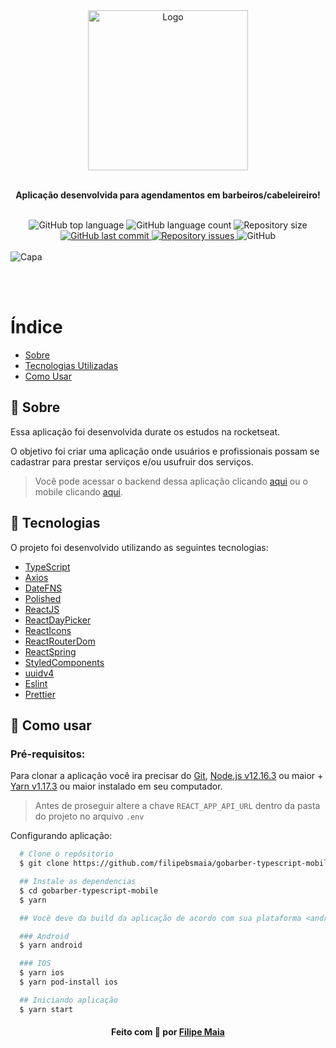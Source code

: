 <div align="center">
  <img src=".github/assets/logo.png" alt="Logo" width="256px" />
  <br/></br>

  <b>
    <p>Aplicação desenvolvida para agendamentos em barbeiros/cabeleireiro!</p>
  </b>

  <br/>

<!--  Shields -->
   <img alt="GitHub top language" src="https://img.shields.io/github/languages/top/filipebsmaia/gobarber-typescript-web">

  <img alt="GitHub language count" src="https://img.shields.io/github/languages/count/filipebsmaia/gobarber-typescript-web">

  <img alt="Repository size" src="https://img.shields.io/github/repo-size/filipebsmaia/gobarber-typescript-web">
  <a href="https://github.com/filipebsmaia/gobarber-typescript-web/commits/master">
    <img alt="GitHub last commit" src="https://img.shields.io/github/last-commit/filipebsmaia/gobarber-typescript-web">
  </a>

  <a href="https://github.com/filipebsmaia/gobarber-typescript-web/issues">
    <img alt="Repository issues" src="https://img.shields.io/github/issues/filipebsmaia/gobarber-typescript-web">
  </a>

  <img alt="GitHub" src="https://img.shields.io/github/license/filipebsmaia/gobarber-typescript-web">
<!--  Shields -->

</div>

</br>
<img align="center"src=".github/assets/cape.png" alt="Capa" />

</br></br>

# Índice

- [Sobre](#sobre)
- [Tecnologias Utilizadas](#tecnologias)
- [Como Usar](#como-usar)

<a id="sobre"></a>

## 📖 Sobre

<p>
  Essa aplicação foi desenvolvida durate os estudos na rocketseat.
</p>
<p>
  O objetivo foi criar uma aplicação onde usuários e profissionais possam se cadastrar para prestar serviços e/ou usufruir dos serviços.
</p>

<p>

> Você pode acessar o backend dessa aplicação clicando <a href="https://github.com/filipebsmaia/gobarber-typescript-backend">aqui</a> ou o mobile clicando <a href="https://github.com/filipebsmaia/gobarber-typescript-mobile">aqui</a>.

</p>

<a id="tecnologias"></a>

## 🚀 Tecnologias

O projeto foi desenvolvido utilizando as seguintes tecnologias:

- [TypeScript](https://www.typescriptlang.org/)
- [Axios](https://github.com/axios/axios)
- [DateFNS](https://date-fns.org/)
- [Polished](https://polished.js.org/)
- [ReactJS](https://pt-br.reactjs.org/)
- [ReactDayPicker](https://github.com/gpbl/react-day-picker)
- [ReactIcons](https://react-icons.github.io/react-icons/)
- [ReactRouterDom](https://reactrouter.com/web/guides/quick-start)
- [ReactSpring](https://www.react-spring.io/)
- [StyledComponents](https://www.styled-components.com/)
- [uuidv4](https://www.npmjs.com/package/uuidv4)
- [Eslint](https://eslint.org/)
- [Prettier](https://prettier.io/)

<a id="como-usar"></a>

## 🔎 Como usar

### **Pré-requisitos:**

Para clonar a aplicação você ira precisar do [Git](https://git-scm.com), [Node.js v12.16.3](https://nodejs.org/) ou maior + [Yarn v1.17.3](https://yarnpkg.com/) ou maior instalado em seu computador.

> Antes de proseguir altere a chave `REACT_APP_API_URL` dentro da pasta do projeto no arquivo `.env`

Configurando aplicação:

```sh
  # Clone o repósitorio
  $ git clone https://github.com/filipebsmaia/gobarber-typescript-mobile

  ## Instale as dependencias
  $ cd gobarber-typescript-mobile
  $ yarn

  ## Você deve da build da aplicação de acordo com sua plataforma <android | ios>

  ### Android
  $ yarn android

  ### IOS
  $ yarn ios
  $ yarn pod-install ios

  ## Iniciando aplicação
  $ yarn start

```

<div align="center">
<h4>
    Feito com 💜 por <a href="https://www.linkedin.com/in/filipebsmaia/" target="_blank">Filipe Maia</a>
</h4>
</div>
